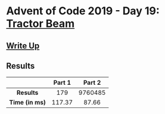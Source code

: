 # Advent of Code 2019 - Day 19: [Tractor Beam](https://adventofcode.com/2019/day/19)

## [Write Up](https://codingap.github.io/advent-of-code/writeups/2019/day19)

## Results

|                  | **Part 1** | **Part 2** |
| :--------------: | :--------: | :--------: |
|   **Results**    | 179 | 9760485 |
| **Time (in ms)** | 117.37 | 87.66 |
